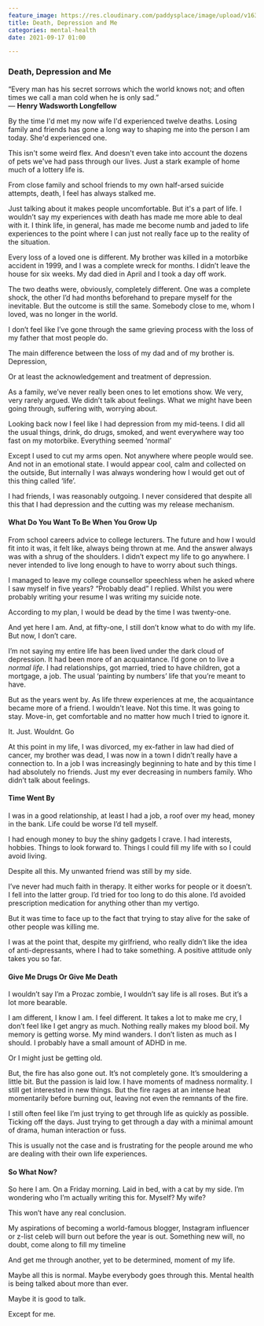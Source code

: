 ```yaml
---
feature_image: https://res.cloudinary.com/paddysplace/image/upload/v1631868779/blog/death_depression_and_me.png
title: Death, Depression and Me
categories: mental-health
date: 2021-09-17 01:00

---
```

### Death, Depression and Me

“Every man has his secret sorrows which the world knows not; and often times we call a man cold when he is only sad.”  
― **Henry Wadsworth Longfellow**

By the time I'd met my now wife I'd experienced twelve deaths. Losing family and friends has gone a long way to shaping me into the person I am today. She'd experienced one.

This isn't some weird flex. And doesn't even take into account the dozens of pets we've had pass through our lives. Just a stark example of home much of a lottery life is.

From close family and school friends to my own half-arsed suicide attempts, death, I feel has always stalked me.

Just talking about it makes people uncomfortable. But it's a part of life. I wouldn’t say my experiences with death has made me more able to deal with it. I think life, in general, has made me become numb and jaded to life experiences to the point where I can just not really face up to the reality of the situation.

Every loss of a loved one is different. My brother was killed in a motorbike accident in 1999, and I was a complete wreck for months. I didn’t leave the house for six weeks. My dad died in April and I took a day off work.

The two deaths were, obviously, completely different. One was a complete shock, the other I’d had months beforehand to prepare myself for the inevitable. But the outcome is still the same. Somebody close to me, whom I loved, was no longer in the world.

I don’t feel like I’ve gone through the same grieving process with the loss of my father that most people do.

The main difference between the loss of my dad and of my brother is. Depression,

Or at least the acknowledgement and treatment of depression.

As a family, we’ve never really been ones to let emotions show. We very, very rarely argued. We didn’t talk about feelings. What we might have been going through, suffering with, worrying about.

Looking back now I feel like I had depression from my mid-teens. I did all the usual things, drink, do drugs, smoked, and went everywhere way too fast on my motorbike. Everything seemed ‘normal’

Except I used to cut my arms open. Not anywhere where people would see. And not in an emotional state. I would appear cool, calm and collected on the outside, But internally I was always wondering how I would get out of this thing called ‘life’.

I had friends, I was reasonably outgoing. I never considered that despite all this that I had depression and the cutting was my release mechanism.

#### What Do You Want To Be When You Grow Up

From school careers advice to college lecturers. The future and how I would fit into it was, it felt like, always being thrown at me. And the answer always was with a shrug of the shoulders. I didn’t expect my life to go anywhere. I never intended to live long enough to have to worry about such things.

I managed to leave my college counsellor speechless when he asked where I saw myself in five years? “Probably dead” I replied. Whilst you were probably writing your resume I was writing my suicide note.

According to my plan, I would be dead by the time I was twenty-one.

And yet here I am. And, at fifty-one, I still don’t know what to do with my life. But now, I don’t care.

I’m not saying my entire life has been lived under the dark cloud of depression. It had been more of an acquaintance. I’d gone on to live a _normal life_. I had relationships, got married, tried to have children, got a mortgage, a job. The usual ‘painting by numbers’ life that you’re meant to have.

But as the years went by. As life threw experiences at me, the acquaintance became more of a friend. I wouldn't leave. Not this time. It was going to stay. Move-in, get comfortable and no matter how much I tried to ignore it.

It. Just. Wouldnt. Go

At this point in my life, I was divorced, my ex-father in law had died of cancer, my brother was dead, I was now in a town I didn’t really have a connection to. In a job I was increasingly beginning to hate and by this time I had absolutely no friends. Just my ever decreasing in numbers family. Who didn’t talk about feelings.

#### Time Went By

I was in a good relationship, at least I had a job, a roof over my head, money in the bank. Life could be worse I’d tell myself.

I had enough money to buy the shiny gadgets I crave. I had interests, hobbies. Things to look forward to. Things I could fill my life with so I could avoid living.

Despite all this. My unwanted friend was still by my side.

I’ve never had much faith in therapy. It either works for people or it doesn’t. I fell into the latter group. I’d tried for too long to do this alone. I’d avoided prescription medication for anything other than my vertigo.

But it was time to face up to the fact that trying to stay alive for the sake of other people was killing me.

I was at the point that, despite my girlfriend, who really didn’t like the idea of anti-depressants, where I had to take something. A positive attitude only takes you so far.

#### Give Me Drugs Or Give Me Death

I wouldn’t say I’m a Prozac zombie, I wouldn’t say life is all roses. But it’s a lot more bearable.

I am different, I know I am. I feel different. It takes a lot to make me cry, I don’t feel like I get angry as much. Nothing really makes my blood boil. My memory is getting worse. My mind wanders. I don’t listen as much as I should. I probably have a small amount of ADHD in me.

Or I might just be getting old.

But, the fire has also gone out. It’s not completely gone. It’s smouldering a little bit. But the passion is laid low. I have moments of madness normality. I still get interested in new things. But the fire rages at an intense heat momentarily before burning out, leaving not even the remnants of the fire.

I still often feel like I’m just trying to get through life as quickly as possible. Ticking off the days. Just trying to get through a day with a minimal amount of drama, human interaction or fuss.

This is usually not the case and is frustrating for the people around me who are dealing with their own life experiences.

#### So What Now?

So here I am. On a Friday morning. Laid in bed, with a cat by my side. I’m wondering who I’m actually writing this for. Myself? My wife?

This won’t have any real conclusion.

My aspirations of becoming a world-famous blogger, Instagram influencer or z-list celeb will burn out before the year is out. Something new will, no doubt, come along to fill my timeline

And get me through another, yet to be determined, moment of my life.

Maybe all this is normal. Maybe everybody goes through this. Mental health is being talked about more than ever.

Maybe it is good to talk.

Except for me.